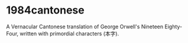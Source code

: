 1984cantonese
=============

A Vernacular Cantonese translation of George Orwell's Nineteen Eighty-Four, written with primordial characters (本字). 